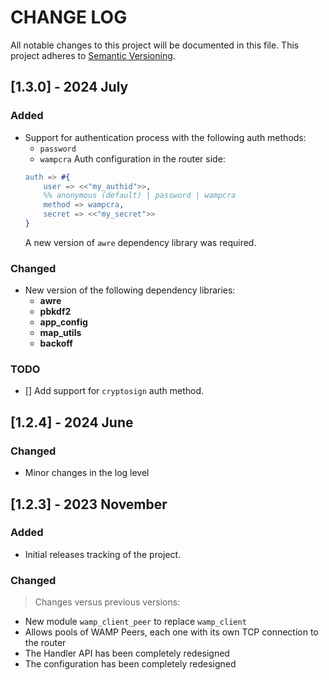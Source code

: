 # CHANGE LOG

All notable changes to this project will be documented in this file. This project adheres to [Semantic Versioning](https://semver.org/).

## [1.3.0] - 2024 July

### Added
- Support for authentication process with the following auth methods:
    - `password`
    - `wampcra`
    Auth configuration in the router side:
    ```erlang
    auth => #{
        user => <<"my_authid">>,
        %% anonymous (default) | password | wampcra
        method => wampcra,
        secret => <<"my_secret">>
    }
    ``` 
    A new version of `awre` dependency library was required.

### Changed
- New version of the following dependency libraries:
    - **awre**
    - **pbkdf2**
    - **app_config**
    - **map_utils**
    - **backoff**

### TODO
- [] Add support for `cryptosign` auth method.

## [1.2.4] - 2024 June

### Changed
- Minor changes in the log level

## [1.2.3] - 2023 November

### Added
- Initial releases tracking of the project.

### Changed
> Changes versus previous versions:
- New module `wamp_client_peer` to replace `wamp_client`
- Allows pools of WAMP Peers, each one with its own TCP connection to the router
- The Handler API has been completely redesigned
- The configuration has been completely redesigned

